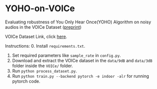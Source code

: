 # YOHO-on-VOICe

Evaluating robustness of You Only Hear Once(YOHO) Algorithm on noisy audios in the VOICe Dataset ([preprint](https://arxiv.org/abs/2111.01205))

VOICe Dataset Link, click [here](https://zenodo.org/record/3514950).


Instructions:
0. Install `requirements.txt`.
1. Set required parameters like `sample_rate` in `config.py`.
2. Download and extract the VOICe dataset in the `data/9dB` and `data/3dB` folder inside the `VOICe/` folder.
3. Run `python process_dataset.py`.
4. Run `python train.py --backend pytorch -e indoor -alr` for running pytorch code.